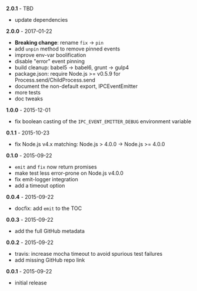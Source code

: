 **2.0.1** - TBD

- update dependencies

**2.0.0** - 2017-01-22

- **Breaking change**: rename `fix` -> `pin`
- add `unpin` method to remove pinned events
- improve env-var boolification
- disable "error" event pinning
- build cleanup: babel5 -> babel6, grunt -> gulp4
- package.json: require Node.js >= v0.5.9 for Process.send/ChildProcess.send
- document the non-default export, IPCEventEmitter
- more tests
- doc tweaks

**1.0.0** - 2015-12-01

- fix boolean casting of the `IPC_EVENT_EMITTER_DEBUG` environment variable

**0.1.1** - 2015-10-23

- fix Node.js v4.x matching: Node.js > 4.0.0 -> Node.js >= 4.0.0

**0.1.0** - 2015-09-22

- `emit` and `fix` now return promises
- make test less error-prone on Node.js v4.0.0
- fix emit-logger integration
- add a timeout option

**0.0.4** - 2015-09-22

- docfix: add `emit` to the TOC

**0.0.3** - 2015-09-22

- add the full GitHub metadata

**0.0.2** - 2015-09-22

- travis: increase mocha timeout to avoid spurious test failures
- add missing GitHub repo link

**0.0.1** - 2015-09-22

- initial release
